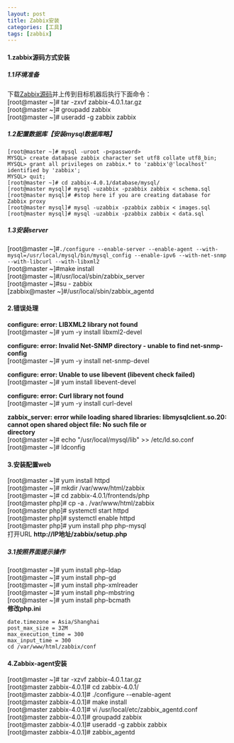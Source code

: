 ```yaml
---
layout: post
title: Zabbix安装
categories: [工具]
tags: [zabbix]
---
```

#### 1.zabbix源码方式安装
##### 1.1环境准备
下载[Zabbix源码](https://www.zabbix.com/cn/download_sources#tab:40LTS)并上传到目标机器后执行下面命令：  
[root@master ~]# tar -zxvf zabbix-4.0.1.tar.gz  
[root@master ~]# groupadd zabbix  
[root@master ~]# useradd -g zabbix zabbix  
<!-- more -->
##### 1.2配置数据库【安装mysql数据库略】
```
[root@master ~]# mysql -uroot -p<password>  
MYSQL> create database zabbix character set utf8 collate utf8_bin;  
MYSQL> grant all privileges on zabbix.* to 'zabbix'@'localhost' identified by 'zabbix';  
MYSQL> quit;  
[root@master ~]# cd zabbix-4.0.1/database/mysql/  
[root@master mysql]# mysql -uzabbix -pzabbix zabbix < schema.sql  
[root@master mysql]# #stop here if you are creating database for Zabbix proxy  
[root@master mysql]# mysql -uzabbix -pzabbix zabbix < images.sql  
[root@master mysql]# mysql -uzabbix -pzabbix zabbix < data.sql  
```
##### 1.3安装server  
[root@master ~]#`./configure --enable-server --enable-agent --with-mysql=/usr/local/mysql/bin/mysql_config --enable-ipv6 --with-net-snmp --with-libcurl --with-libxml2`    
[root@master ~]#make install  
[root@master ~]#/usr/local/sbin/zabbix_server  
[root@master ~]#su - zabbix  
[zabbix@master ~]#/usr/local/sbin/zabbix_agentd  
#### 2.错误处理  
**configure: error: LIBXML2 library not found**  
[root@master ~]# yum -y install libxml2-devel

**configure: error: Invalid Net-SNMP directory - unable to find net-snmp-config**  
[root@master ~]# yum -y install net-snmp-devel

**configure: error: Unable to use libevent (libevent check failed)**  
[root@master ~]# yum install libevent-devel

**configure: error: Curl library not found**  
[root@master ~]# yum -y install curl-devel

**zabbix_server: error while loading shared libraries: libmysqlclient.so.20:**  
**cannot open shared object file: No such file or**  
**directory**  
[root@master ~]# echo "/usr/local/mysql/lib" >> /etc/ld.so.conf  
[root@master ~]# ldconfig  
#### 3.安装配置web
[root@master ~]# yum install httpd  
[root@master ~]# mkdir /var/www/html/zabbix  
[root@master ~]# cd zabbix-4.0.1/frontends/php  
[root@master php]# cp -a . /var/www/html/zabbix  
[root@master php]# systemctl start httpd  
[root@master php]# systemctl enable httpd  
[root@master php]# yum install php php-mysql  
打开URL  **http://IP地址/zabbix/setup.php**  
##### 3.1按照界面提示操作  
[root@master ~]# yum install php-ldap  
[root@master ~]# yum install php-gd  
[root@master ~]# yum install php-xmlreader  
[root@master ~]# yum install php-mbstring  
[root@master ~]# yum install php-bcmath  
**修改php.ini**  
```
date.timezone = Asia/Shanghai
post_max_size = 32M
max_execution_time = 300
max_input_time = 300
cd /var/www/html/zabbix/conf
```
#### 4.Zabbix-agent安装
[root@master ~]# tar -xzvf zabbix-4.0.1.tar.gz  
[root@master zabbix-4.0.1]# cd zabbix-4.0.1/  
[root@master zabbix-4.0.1]# ./configure --enable-agent  
[root@master zabbix-4.0.1]# make install  
[root@master zabbix-4.0.1]# vi /usr/local/etc/zabbix_agentd.conf  
[root@master zabbix-4.0.1]# groupadd zabbix  
[root@master zabbix-4.0.1]# useradd -g zabbix zabbix  
[root@master zabbix-4.0.1]# zabbix_agentd  
